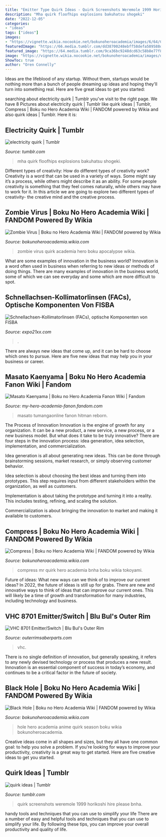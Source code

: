 ```yaml
---
title: "Emitter Type Quirk Ideas - Quirk Screenshots Weremole 1999 Horikoshi Hire Please Bnha"
description: "Mha quirk floofhips explosions bakuhatsu shogeki"
date: "2022-12-05"
categories:
- "ideas"
tags: ["ideas"]
images:
- "https://vignette.wikia.nocookie.net/bokunoheroacademia/images/6/64/Compress.png/revision/latest/scale-to-width-down/350?cb=20180731155747"
featuredImage: "https://66.media.tumblr.com/dd38700248ebff58defa589588d436e1/177bb73e8d6d25f5-c5/s400x600/66260349519e5bdb9c560014d5d0ff0e0db9b61c.png"
featured_image: "https://64.media.tumblr.com/9ca36bc9248dcd63c58b8e77f8de4224/tumblr_owejl4xrB21tohpfbo1_1280.png"
image: "https://vignette.wikia.nocookie.net/bokunoheroacademia/images/d/dc/Black_Hole_Anime.gif/revision/latest?cb=20180910125908"
ShowToc: true
author: "Oren Connelly"
---
```



Ideas are the lifeblood of any startup. Without them, startups would be nothing more than a bunch of people dreaming up ideas and hoping they'll turn into something real. Here are five great ideas to get you started: 

	

		
searching about electricity quirk | Tumblr you've visit to the right page. We have 8 Pictures about electricity quirk | Tumblr like quirk ideas | Tumblr, Compress | Boku no Hero Academia Wiki | FANDOM powered by Wikia and also quirk ideas | Tumblr. Here it is:
		
    
## Electricity Quirk | Tumblr

<img loading=lazy src="https://64.media.tumblr.com/9ca36bc9248dcd63c58b8e77f8de4224/tumblr_owejl4xrB21tohpfbo1_1280.png" onerror="this.onerror=null;this.src='https://tse4.mm.bing.net/th?id=OIP.zYvrwMxKOWLu16VkZH2ueQHaDP&amp;pid=15.1';" alt="electricity quirk | Tumblr">

_Source: tumblr.com_

>mha quirk floofhips explosions bakuhatsu shogeki. 

	

Different types of creativity: How do different types of creativity work?
Creativity is a word that can be used in a variety of ways. Some might say it’s a process, while others might describe it as an ability. For some people creativity is something that they feel comes naturally, while others may have to work for it. In this article we are going to explore two different types of creativity- the creative mind and the creative process.

    
## Zombie Virus | Boku No Hero Academia Wiki | FANDOM Powered By Wikia

<img loading=lazy src="https://vignette.wikia.nocookie.net/bokunoheroacademia/images/b/b2/Zombie_Virus.png/revision/latest?cb=20180526231211" onerror="this.onerror=null;this.src='https://tse4.mm.bing.net/th?id=OIP.GF8inLRV74SVCSHmtmJKcwHaEm&amp;pid=15.1';" alt="Zombie Virus | Boku no Hero Academia Wiki | FANDOM powered by Wikia">

_Source: bokunoheroacademia.wikia.com_

>zombie virus quirk academia hero boku apocalypse wikia. 

	

What are some examples of innovation in the business world?
Innovation is a word often used in business when referring to new ideas or methods of doing things. There are many examples of innovation in the business world, some of which we can see everyday and some which are more difficult to spot.

    
## Schnellachsen-Kollimatorlinsen (FACs), Optische Komponenten Von FISBA

<img loading=lazy src="https://www.expo21xx.com/cipmedia/20395/machine_vision.jpg" onerror="this.onerror=null;this.src='https://tse3.mm.bing.net/th?id=OIP.HEzrXMHSdqnNhjbNW3ouMAHaFO&amp;pid=15.1';" alt="Schnellachsen-Kollimatorlinsen (FACs), optische Komponenten von FISBA">

_Source: expo21xx.com_

>. 

	

There are always new ideas that come up, and it can be hard to choose which ones to pursue. Here are five new ideas that may help you in your business or career.

    
## Masato Kaenyama | Boku No Hero Academia Fanon Wiki | Fandom

<img loading=lazy src="https://static.wikia.nocookie.net/my-hero-academia-fanon/images/2/26/0401-019.jpg/revision/latest?cb=20190424204716" onerror="this.onerror=null;this.src='https://tse1.mm.bing.net/th?id=OIP.7lPNigBf1Kd_tQLhBORopAHaKl&amp;pid=15.1';" alt="Masato Kaenyama | Boku no Hero Academia Fanon Wiki | Fandom">

_Source: my-hero-academia-fanon.fandom.com_

>masato tumangaonline fanon hitman reborn. 

	

The Process of Innovation
Innovation is the engine of growth for any organization. It can be a new product, a new service, a new process, or a new business model. But what does it take to be truly innovative?
There are four steps in the innovation process: idea generation, idea selection, implementation, and commercialization.

Idea generation is all about generating new ideas. This can be done through brainstorming sessions, market research, or simply observing customer behavior.

Idea selection is about choosing the best ideas and turning them into prototypes. This step requires input from different stakeholders within the organization, as well as customers.

Implementation is about taking the prototype and turning it into a reality. This includes testing, refining, and scaling the solution.

Commercialization is about bringing the innovation to market and making it available to customers.

    
## Compress | Boku No Hero Academia Wiki | FANDOM Powered By Wikia

<img loading=lazy src="https://vignette.wikia.nocookie.net/bokunoheroacademia/images/6/64/Compress.png/revision/latest/scale-to-width-down/350?cb=20180731155747" onerror="this.onerror=null;this.src='https://tse4.mm.bing.net/th?id=OIP.xbBpDLuYGmBKRWXfiXYBlwAAAA&amp;pid=15.1';" alt="Compress | Boku no Hero Academia Wiki | FANDOM powered by Wikia">

_Source: bokunoheroacademia.wikia.com_

>compress mr quirk hero academia bnha boku wikia tokoyami. 

	

Future of ideas: What new ways can we think of to improve our current ideas?
In 2022, the future of ideas is still up for grabs. There are new and innovative ways to think of ideas that can improve our current ones. This will likely be a time of growth and transformation for many industries, including technology and business.

    
## VHC 8701 Emitter/Switch | Blu Bul&#039;s Outer Rim

<img loading=lazy src="https://static.wixstatic.com/media/fc074b_75bbc5a4e5e44c67b7395f318c5fca2c~mv2.jpg/v1/fit/w_500,h_500,q_90/file.jpg" onerror="this.onerror=null;this.src='https://tse3.mm.bing.net/th?id=OIP.ROz3L5j_VAx1efwEmNmKAwAAAA&amp;pid=15.1';" alt="VHC 8701 Emitter/Switch | Blu Bul&#039;s Outer Rim">

_Source: outerrimsaberparts.com_

>vhc. 

	

There is no single definition of innovation, but generally speaking, it refers to any newly devised technology or process that produces a new result. Innovation is an essential component of success in today’s economy, and continues to be a critical factor in the future of society.

    
## Black Hole | Boku No Hero Academia Wiki | FANDOM Powered By Wikia

<img loading=lazy src="https://vignette.wikia.nocookie.net/bokunoheroacademia/images/d/dc/Black_Hole_Anime.gif/revision/latest?cb=20180910125908" onerror="this.onerror=null;this.src='https://tse1.mm.bing.net/th?id=OIP.kDvY0kXYGOwXyi_R-EVRdAAAAA&amp;pid=15.1';" alt="Black Hole | Boku no Hero Academia Wiki | FANDOM powered by Wikia">

_Source: bokunoheroacademia.wikia.com_

>hole hero academia anime quirk season boku wikia bokunoheroacademia. 

	

Creative ideas come in all shapes and sizes, but they all have one common goal: to help you solve a problem. If you're looking for ways to improve your productivity, creativity is a great way to get started. Here are five creative ideas to get you started.

    
## Quirk Ideas | Tumblr

<img loading=lazy src="https://66.media.tumblr.com/dd38700248ebff58defa589588d436e1/177bb73e8d6d25f5-c5/s400x600/66260349519e5bdb9c560014d5d0ff0e0db9b61c.png" onerror="this.onerror=null;this.src='https://tse1.mm.bing.net/th?id=OIP.on8vaXc9eihqpzN8behksAAAAA&amp;pid=15.1';" alt="quirk ideas | Tumblr">

_Source: tumblr.com_

>quirk screenshots weremole 1999 horikoshi hire please bnha. 

	

handy tools and techniques that you can use to simplify your life
There are a number of easy and helpful tools and techniques that you can use to simplify your life. By following these tips, you can improve your overall productivity and quality of life.

